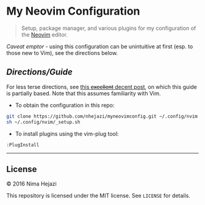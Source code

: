 # My Neovim Configuration

> Setup, package manager, and various plugins for my configuration of the
> [Neovim](https://neovim.io/) editor.

_Caveat emptor_ - using this configuration can be unintuitive at first (esp. to
those new to Vim), see the directions below.

## _**Directions/Guide**_

For less terse directions, see [this ~~excellent~~ decent
post](https://jacky.wtf/weblog/moving-to-neovim/), on which this guide is
partially based. Note that this assumes familiarity with Vim.

+ To obtain the configuration in this repo:
```bash
git clone https://github.com/nhejazi/myneovimconfig.git ~/.config/nvim
sh ~/.config/nvim/_setup.sh
```

+ To install plugins using the vim-plug tool:
```vim
:PlugInstall
```

---

## License

&copy; 2016 Nima Hejazi

This repository is licensed under the MIT license. See `LICENSE` for details.
